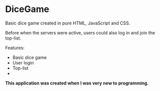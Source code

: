 # DiceGame
Basic dice game created in pure HTML, JavaScript and CSS.

Before when the servers were active, users could also log in and join the top-list. 

Features:
* Basic dice game
* User login
* Top-list
* 
**This application was created when I was very new to programming.**
